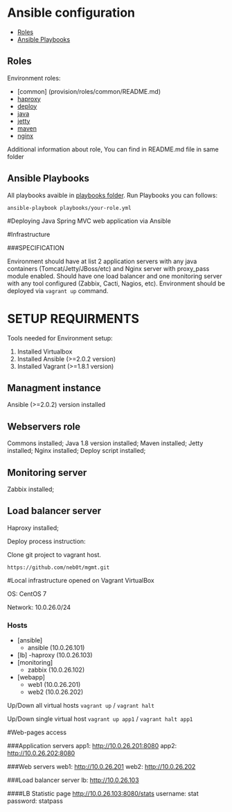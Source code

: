 # Ansible configuration

- [Roles](#roles)
- [Ansible Playbooks](#ansible-playbooks)

## Roles

Environment roles:

- [common] (provision/roles/common/README.md)
- [haproxy](provision/roles/haproxy/README.md)
- [deploy](provision/roles/deploy/README.md)
- [java](provision/roles/java/README.md)
- [jetty](provision/roles/jetty/README.md)
- [maven](provision/roles/maven/README.md)
- [nginx](provision/roles/nginx/README.md)

Additional information about role, You can find in README.md file in same folder

## Ansible Playbooks

All playbooks avaible in [playbooks folder](playbooks). Run Playbooks you can follows:

```
ansible-playbook playbooks/your-role.yml
```
#Deploying Java Spring MVC web application via Ansible

#Infrastructure

###SPECIFICATION

Environment should have at list 2 application servers with any java containers (Tomcat/Jetty/JBoss/etc) and Nginx server with proxy_pass module enabled.
Should have one load balancer and one monitoring server with any tool configured (Zabbix, Cacti, Nagios, etc).
Environment should be deployed via `vagrant up` command.


# SETUP REQUIRMENTS 

Tools needed for Environment setup:

1. Installed Virtualbox
2. Installed Ansible (>=2.0.2 version)
3. Installed Vagrant (>=1.8.1 version)

## Managment instance
Ansible (>=2.0.2) version installed

## Webservers role
Commons installed;
Java 1.8 version installed;
Maven installed;
Jetty installed;
Nginx installed;
Deploy script installed;

## Monitoring server
Zabbix installed;

## Load balancer server
Haproxy installed;

Deploy process instruction:

Clone git project to vagrant host.

`https://github.com/neb0t/mgmt.git`

#Local infrastructure opened on Vagrant VirtualBox

OS: CentOS 7

Network: 10.0.26.0/24

### Hosts

- [ansible]
    - ansible (10.0.26.101)
- [lb] 
    -haproxy (10.0.26.103)
- [monitoring]
    - zabbix (10.0.26.102)
- [webapp]
    - web1 (10.0.26.201)
    - web2 (10.0.26.202)

Up/Down all virtual hosts ```vagrant up``` / ```vagrant halt```

Up/Down single virtual host ```vagrant up app1``` / ```vagrant halt app1```

#Web-pages access

###Application servers
app1: http://10.0.26.201:8080
app2: http://10.0.26.202:8080

###Web servers
web1: http://10.0.26.201
web2: http://10.0.26.202

###Load balancer server
lb: http://10.0.26.103

####LB Statistic page
http://10.0.26.103:8080/stats
    username: stat
    password: statpass
